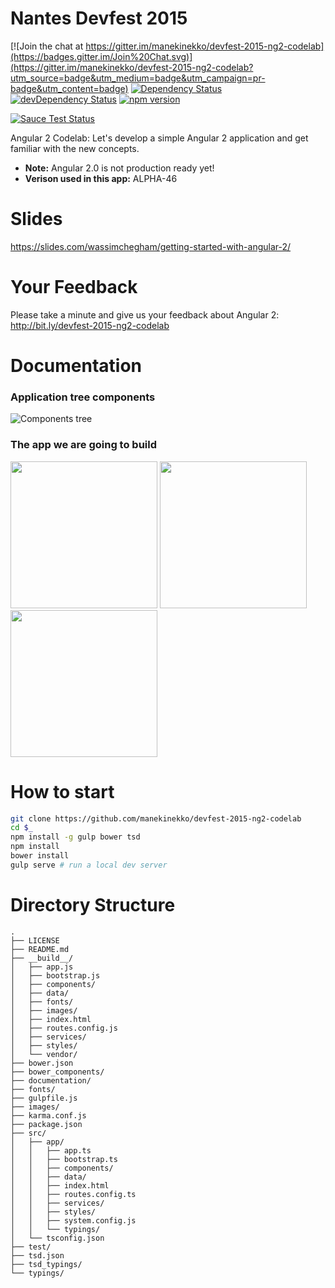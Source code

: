 Nantes Devfest 2015
=======

[![Join the chat at https://gitter.im/manekinekko/devfest-2015-ng2-codelab](https://badges.gitter.im/Join%20Chat.svg)](https://gitter.im/manekinekko/devfest-2015-ng2-codelab?utm_source=badge&utm_medium=badge&utm_campaign=pr-badge&utm_content=badge)
[![Dependency Status](https://david-dm.org/manekinekko/devfest-2015-ng2-codelab.svg)](https://david-dm.org/manekinekko/devfest-2015-ng2-codelab)
[![devDependency Status](https://david-dm.org/manekinekko/devfest-2015-ng2-codelab.svg)](https://david-dm.org/manekinekko/devfest-2015-ng2-codelab#info=devDependencies)
[![npm version](https://badge.fury.io/js/angular2.svg)](http://badge.fury.io/js/angular2)

[![Sauce Test Status](https://saucelabs.com/browser-matrix/angular2-ci.svg)](https://saucelabs.com/u/angular2-ci)


Angular 2 Codelab: Let's develop a simple Angular 2 application and get familiar with the new concepts.

- **Note:** Angular 2.0 is not production ready yet!
- **Verison used in this app:** ALPHA-46

# Slides

https://slides.com/wassimchegham/getting-started-with-angular-2/

# Your Feedback

Please take a minute and give us your feedback about Angular 2: http://bit.ly/devfest-2015-ng2-codelab

# Documentation
### Application tree components

![Components tree](https://github.com/manekinekko/devfest-2015-ng2-codelab/raw/master/documentation/devfest-components-tree-details.png)

### The app we are going to build

<img src="https://github.com/manekinekko/devfest-2015-ng2-codelab/raw/master/documentation/devfest-home.png" width="235px"/>
<img src="https://github.com/manekinekko/devfest-2015-ng2-codelab/raw/master/documentation/devfest-technology.png" width="235px"/>
<img src="https://github.com/manekinekko/devfest-2015-ng2-codelab/raw/master/documentation/devfest-summary.png" width="235px"/>

# How to start

```bash
git clone https://github.com/manekinekko/devfest-2015-ng2-codelab
cd $_
npm install -g gulp bower tsd
npm install
bower install
gulp serve # run a local dev server
```

# Directory Structure

```
.
├── LICENSE
├── README.md
├── __build__/
│   ├── app.js
│   ├── bootstrap.js
│   ├── components/
│   ├── data/
│   ├── fonts/
│   ├── images/
│   ├── index.html
│   ├── routes.config.js
│   ├── services/
│   ├── styles/
│   └── vendor/
├── bower.json
├── bower_components/
├── documentation/
├── fonts/
├── gulpfile.js
├── images/
├── karma.conf.js
├── package.json
├── src/
│   ├── app/
│   │   ├── app.ts
│   │   ├── bootstrap.ts
│   │   ├── components/
│   │   ├── data/
│   │   ├── index.html
│   │   ├── routes.config.ts
│   │   ├── services/
│   │   ├── styles/
│   │   ├── system.config.js
│   │   └── typings/
│   └── tsconfig.json
├── test/
├── tsd.json
├── tsd_typings/
└── typings/
```
